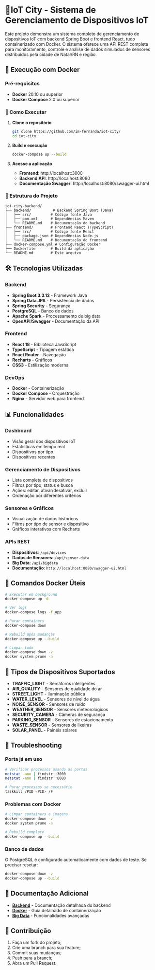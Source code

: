 # 🌆IoT City - Sistema de Gerenciamento de Dispositivos IoT

Este projeto demonstra um sistema completo de gerenciamento de dispositivos IoT com backend Spring Boot e frontend React, tudo containerizado com Docker. O sistema oferece uma API REST completa para monitoramento, controle e análise de dados simulados de sensores distribuídos pela cidade de Natal/RN e região.

## 🐳 Execução com Docker

### Pré-requisitos
- **Docker** 20.10 ou superior
- **Docker Compose** 2.0 ou superior

### 🚀 Como Executar

1. **Clone o repositório**
   ```bash
   git clone https://github.com/im-fernanda/iot-city/
   cd iot-city
   ```

2. **Build e execução**
   ```bash
   docker-compose up --build
   ```

3. **Acesse a aplicação**
   - **Frontend**: http://localhost:3000
   - **Backend API**: http://localhost:8080
   - **Documentação Swagger**: http://localhost:8080/swagger-ui.html

### 📁 Estrutura do Projeto

```
iot-city-backend/
├── backend/          # Backend Spring Boot (Java)
│   ├── src/         # Código fonte Java
│   ├── pom.xml      # Dependências Maven
│   └── README.md    # Documentação do backend
├── frontend/        # Frontend React (TypeScript)
│   ├── src/         # Código fonte React
│   ├── package.json # Dependências Node.js
│   └── README.md    # Documentação do frontend
├── docker-compose.yml # Configuração Docker
├── Dockerfile       # Build da aplicação
└── README.md        # Este arquivo
```

## 🛠️ Tecnologias Utilizadas

### Backend
- **Spring Boot 3.3.12** - Framework Java
- **Spring Data JPA** - Persistência de dados
- **Spring Security** - Segurança
- **PostgreSQL** - Banco de dados
- **Apache Spark** - Processamento de big data
- **OpenAPI/Swagger** - Documentação da API

### Frontend
- **React 18** - Biblioteca JavaScript
- **TypeScript** - Tipagem estática
- **React Router** - Navegação
- **Recharts** - Gráficos
- **CSS3** - Estilização moderna

### DevOps
- **Docker** - Containerização
- **Docker Compose** - Orquestração
- **Nginx** - Servidor web para frontend

## 📊 Funcionalidades

### Dashboard
- Visão geral dos dispositivos IoT
- Estatísticas em tempo real
- Dispositivos por tipo
- Dispositivos recentes

### Gerenciamento de Dispositivos
- Lista completa de dispositivos
- Filtros por tipo, status e busca
- Ações: editar, ativar/desativar, excluir
- Ordenação por diferentes critérios

### Sensores e Gráficos
- Visualização de dados históricos
- Filtros por tipo de sensor e dispositivo
- Gráficos interativos com Recharts

### APIs REST
- **Dispositivos**: `/api/devices`
- **Dados de Sensores**: `/api/sensor-data`
- **Big Data**: `/api/bigdata`
- **Documentação**: `http://localhost:8080/swagger-ui.html`

## 🔧 Comandos Docker Úteis

```bash
# Executar em background
docker-compose up -d

# Ver logs
docker-compose logs -f app

# Parar containers
docker-compose down

# Rebuild após mudanças
docker-compose up --build

# Limpar tudo
docker-compose down -v
docker system prune -a
```

## 📝 Tipos de Dispositivos Suportados

- **TRAFFIC_LIGHT** - Semáforos inteligentes
- **AIR_QUALITY** - Sensores de qualidade do ar
- **STREET_LIGHT** - Iluminação pública
- **WATER_LEVEL** - Sensores de nível de água
- **NOISE_SENSOR** - Sensores de ruído
- **WEATHER_SENSOR** - Sensores meteorológicos
- **SECURITY_CAMERA** - Câmeras de segurança
- **PARKING_SENSOR** - Sensores de estacionamento
- **WASTE_SENSOR** - Sensores de lixeiras
- **SOLAR_PANEL** - Painéis solares

## 🚨 Troubleshooting

### Porta já em uso
```bash
# Verificar processos usando as portas
netstat -ano | findstr :3000
netstat -ano | findstr :8080

# Parar processos se necessário
taskkill /PID <PID> /F
```

### Problemas com Docker
```bash
# Limpar containers e imagens
docker-compose down -v
docker system prune -a

# Rebuild completo
docker-compose up --build
```

### Banco de dados
O PostgreSQL é configurado automaticamente com dados de teste. Se precisar resetar:
```bash
docker-compose down -v
docker-compose up --build
```

## 📖 Documentação Adicional

- **[Backend](backend/README.md)** - Documentação detalhada do backend
- **[Docker](README-Docker.md)** - Guia detalhado de containerização
- **[Big Data](README-BIGDATA-DEVSECOPS.md)** - Funcionalidades avançadas

## 🤝 Contribuição

1. Faça um fork do projeto;
2. Crie uma branch para sua feature;
3. Commit suas mudanças;
4. Push para a branch;
5. Abra um Pull Request.
